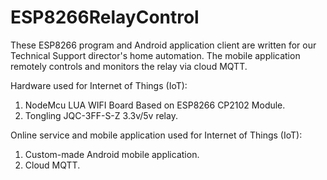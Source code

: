 # ESP8266RelayControl
These ESP8266 program and Android application client are written for our Technical Support director's home automation. The mobile application remotely controls and monitors the relay via cloud MQTT.

Hardware used for Internet of Things (IoT):
1. NodeMcu LUA WIFI Board Based on ESP8266 CP2102 Module.
2. Tongling JQC-3FF-S-Z 3.3v/5v relay.

Online service and mobile application used for Internet of Things (IoT):
1. Custom-made Android mobile application.
2. Cloud MQTT.